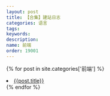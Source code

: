```yaml
---
layout: post
title: 【合集】建站日志
categories: 语言
tags:
keywords:
description:
name: 前端
order: 19001
---
```


{% for post in site.categories['前端'] %}
  <li>
    <a href="{{ post.url }}" class="pjaxlink">{{post.title}}</a>
  </li>
{% endfor %}
